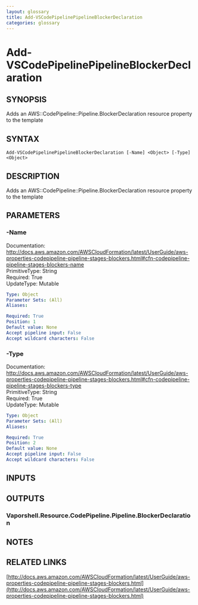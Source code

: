 ```yaml
---
layout: glossary
title: Add-VSCodePipelinePipelineBlockerDeclaration
categories: glossary
---
```


# Add-VSCodePipelinePipelineBlockerDeclaration

## SYNOPSIS
Adds an AWS::CodePipeline::Pipeline.BlockerDeclaration resource property to the template

## SYNTAX

```
Add-VSCodePipelinePipelineBlockerDeclaration [-Name] <Object> [-Type] <Object>
```

## DESCRIPTION
Adds an AWS::CodePipeline::Pipeline.BlockerDeclaration resource property to the template

## PARAMETERS

### -Name
Documentation: http://docs.aws.amazon.com/AWSCloudFormation/latest/UserGuide/aws-properties-codepipeline-pipeline-stages-blockers.html#cfn-codepipeline-pipeline-stages-blockers-name    
PrimitiveType: String    
Required: True    
UpdateType: Mutable

```yaml
Type: Object
Parameter Sets: (All)
Aliases: 

Required: True
Position: 1
Default value: None
Accept pipeline input: False
Accept wildcard characters: False
```

### -Type
Documentation: http://docs.aws.amazon.com/AWSCloudFormation/latest/UserGuide/aws-properties-codepipeline-pipeline-stages-blockers.html#cfn-codepipeline-pipeline-stages-blockers-type    
PrimitiveType: String    
Required: True    
UpdateType: Mutable

```yaml
Type: Object
Parameter Sets: (All)
Aliases: 

Required: True
Position: 2
Default value: None
Accept pipeline input: False
Accept wildcard characters: False
```

## INPUTS

## OUTPUTS

### Vaporshell.Resource.CodePipeline.Pipeline.BlockerDeclaration

## NOTES

## RELATED LINKS

[http://docs.aws.amazon.com/AWSCloudFormation/latest/UserGuide/aws-properties-codepipeline-pipeline-stages-blockers.html](http://docs.aws.amazon.com/AWSCloudFormation/latest/UserGuide/aws-properties-codepipeline-pipeline-stages-blockers.html)

